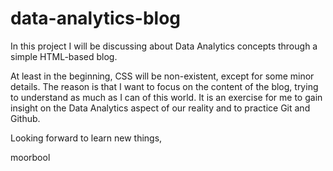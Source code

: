 # data-analytics-blog
In this project I will be discussing about Data Analytics concepts through a simple HTML-based blog.


At least in the beginning, CSS will be non-existent, except for some minor details. The reason is that I want to focus on the content of the blog, trying to understand as much as I can of this world. It is an exercise for me to gain insight on the Data Analytics aspect of our reality and to 
practice Git and Github. 

Looking forward to learn new things, 

moorbool 

